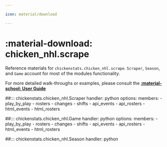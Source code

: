 ```yaml
---

icon: material/download

---
```


# :material-download: **chicken_nhl.scrape**

Reference materials for `chickenstats.chicken_nhl.scrape`. `Scraper`, `Season`, and `Game` 
account for most of the modules functionality.

For more detailed walk-throughs or examples, please consult the **[:material-school: User Guide](../../guide/guide.md)**

##::: chickenstats.chicken_nhl.Scraper
    handler: python
    options:
        members:
            - play_by_play
            - rosters
            - changes
            - shifts
            - api_events
            - api_rosters
            - html_events
            - html_rosters

##::: chickenstats.chicken_nhl.Game
    handler: python
    options:
        members:
            - play_by_play
            - rosters
            - changes
            - shifts
            - api_events
            - api_rosters
            - html_events
            - html_rosters

##::: chickenstats.chicken_nhl.Season
    handler: python
